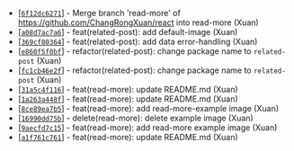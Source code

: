 * \[[`6f12dc6271`](https://github.com/readr-media/related-post/commit/6f12dc6271)] - Merge branch 'read-more' of <https://github.com/ChangRongXuan/react> into read-more (Xuan)
* \[[`a08d7ac7a6`](https://github.com/readr-media/related-post/commit/a08d7ac7a6)] - feat(related-post): add default-image (Xuan)
* \[[`369cf80364`](https://github.com/readr-media/related-post/commit/369cf80364)] - feat(related-post): add data error-handling (Xuan)
* \[[`e860f5f0bf`](https://github.com/readr-media/related-post/commit/e860f5f0bf)] - refactor(related-post): change package name to `related-post` (Xuan)
* \[[`fc1cb46e2f`](https://github.com/readr-media/related-post/commit/fc1cb46e2f)] - refactor(related-post): change package name to `related-post` (Xuan)
* \[[`31a5c4f116`](https://github.com/readr-media/related-post/commit/31a5c4f116)] - feat(read-more): update README.md (Xuan)
* \[[`1a263a448f`](https://github.com/readr-media/related-post/commit/1a263a448f)] - feat(read-more): update README.md (Xuan)
* \[[`8ce89ea7b5`](https://github.com/readr-media/related-post/commit/8ce89ea7b5)] - feat(read-more): add read-more-example image (Xuan)
* \[[`16990dd75b`](https://github.com/readr-media/related-post/commit/16990dd75b)] - delete(read-more): delete example image (Xuan)
* \[[`9aecfd7c15`](https://github.com/readr-media/related-post/commit/9aecfd7c15)] - feat(read-more): add read-more example image (Xuan)
* \[[`a1f761c761`](https://github.com/readr-media/related-post/commit/a1f761c761)] - feat(read-more): update README.md (Xuan)
